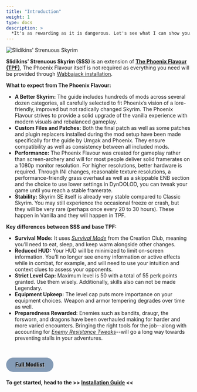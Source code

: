 ```yaml
---
title: "Introduction"
weight: 1
type: docs
description: >
  *It's as rewarding as it is dangerous. Let's see what I can show you.*
---
```


![Slidikins' Strenuous Skyrim](/Pictures/sss/sss.png)

**Slidikins’ Strenuous Skyrim (SSS)** is an extension of **[The Phoenix Flavour (TPF)](/tpf/introduction/)**, The Phoenix Flavour itself is not required as everything you need will be provided through [Wabbajack installation](installation%20Guide.md).

**What to expect from The Phoenix Flavour:**  
* **A Better Skyrim:** The guide includes hundreds of mods across several dozen categories, all carefully selected to fit Phoenix’s vision of a lore-friendly, improved but not radically changed Skyrim. The Phoenix Flavour strives to provide a solid upgrade of the vanilla experience with modern visuals and rebalanced gameplay.
* **Custom Files and Patches:** Both the final patch as well as some patches and plugin replacers installed during the mod setup have been made specifically for the guide by Umgak and Phoenix. They ensure compatibility as well as consistency between all included mods.
* **Performance:** The Phoenix Flavour was created for gameplay rather than screen-archery and will for most people deliver solid framerates on a 1080p monitor resolution. For higher resolutions, better hardware is required. Through INI changes, reasonable texture resolutions, a performance-friendly grass overhaul as well as a skippable ENB section and the choice to use lower settings in DynDOLOD, you can tweak your game until you reach a stable framerate.
* **Stability:** Skyrim SE itself is already very stable compared to Classic Skyrim. You may still experience the occasional freeze or crash, but they will be very rare (perhaps once every 20 to 30 hours). These happen in Vanilla and they will happen in TPF.

**Key differences between SSS and base TPF:**
* **Survival Mode:** It uses [_Survival Mode_](https://en.uesp.net/wiki/Skyrim:Survival_Mode) from the Creation Club, meaning you’ll need to eat, sleep, and keep warm alongside other changes.
* **Reduced HUD:** Your HUD will be minimized to limit on-screen information. You’ll no longer see enemy information or active effects while in combat, for example, and will need to use your intuition and context clues to assess your opponents.
* **Strict Level Cap:** Maximum level is 50 with a total of 55 perk points granted. Use them wisely. Additionally, skills also can not be made Legendary.
* **Equipment Upkeep:** The level cap puts more importance on your equipment choices. Weapon and armor tempering degrades over time as well.
* **Preparedness Rewarded:** Enemies such as bandits, draugr, the forsworn, and dragons have been overhauled making for harder and more varied encounters. Bringing the right tools for the job--along with accounting for [_Enemy Resistance Tweaks_](https://www.nexusmods.com/skyrimspecialedition/mods/59394)--will go a long way towards preventing stalls in your adventures.

<br>

<a href="https://loadorderlibrary.com/lists/slidikins-strenuous-skyrim" style="background: rgb(132, 155, 182) none repeat scroll 0% 0%; border-radius: 1000px; padding: 12px 25px; color: rgb(0, 0, 0); display: inline-block; font: bold 15px / 1 &quot;Roboto&quot;, sans-serif; text-align: center; text-shadow: rgb(202, 202, 202) 1px 1px;">Full Modlist</a>

#### To get started, head to the >> [Installation Guide](/skyrim-se/sss/installation-guide) <<